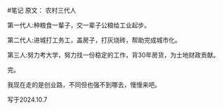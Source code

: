 #笔记 
原文：
农村三代人

第一代人:种粮食一輩子，交一辈子公粮给工业起步。

第二代人:进城打工务工，盖房子，打灰烧砖，帮助完成城市化。

第三人:努力考大学，努力找一份稳定的工作，背30年房货，为士地财政贡献。

完。

我现在走的是创业路，不同但也强不到哪去，慢慢来吧。

写于2024.10.7
